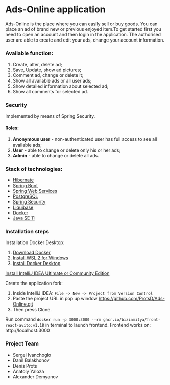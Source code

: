 # Ads-Online application

Ads-Online is the place where you can easily sell or buy goods. You can place an ad of brand new or previous enjoyed item.To get started first you need to open an account and then login in the application. The authorised user are able to create and edit your ads, change your account information.

### Available function:

1) Create, alter, delete ad;
2) Save, Update, show ad pictures;
3) Comment ad, change or delete it;
4) Show all available ads or all user ads;
5) Show detailed information about selected ad;
6) Show all comments for selected ad.

### Security

Implemented by means of Spring Security.
#### Roles:
1) **Anonymous user** - non-authenticated user has full access to see all available ads;
2) **User** - able to change or delete only his or her ads;
3) **Admin** - able to change or delete all ads.

### Stack of technologies:
* [Hibernate](https://hibernate.org/)
* [Spring Boot](https://spring.io/projects/spring-boot)
* [Spring Web Services](https://spring.io/projects/spring-ws)
* [PostgreSQL](https://www.postgresql.org/)
* [Spring Security](https://spring.io/projects/spring-security)
* [Liquibase](https://www.liquibase.org/)
* [Docker](https://www.docker.com/)
* [Java SE 11](https://www.oracle.com/cis/java/technologies/javase/jdk11-archive-downloads.html)

### Installation steps

Installation Docker Desktop:
1) [Download Docker](https://www.docker.com/products/docker-desktop/)
2) [Install WSL 2 for Windows](https://learn.microsoft.com/en-us/windows/wsl/install-manual)
3) [Install Docker Desktop](https://docs.docker.com/desktop/install/windows-install/)

[Install IntelliJ IDEA Ultimate or Community Edition](https://www.jetbrains.com/ru-ru/idea/download/?section=windows)

Create the application fork:
1) Inside IntelliJ IDEA: `File -> New -> Project from Version Control `
2) Paste the project URL in pop up window https://github.com/ProtsD/Ads-Online.git
3) Then press Clone.

Run command `docker run -p 3000:3000 --rm ghcr.io/bizinmitya/front-react-avito:v1.18` in terminal to launch frontend.
Frontend works on: http://localhost:3000

### Project Team
* Sergei Ivanchoglo
* Danil Balakhonov
* Denis Prots 
* Anatoly Yaloza 
* Alexander Demyanov 